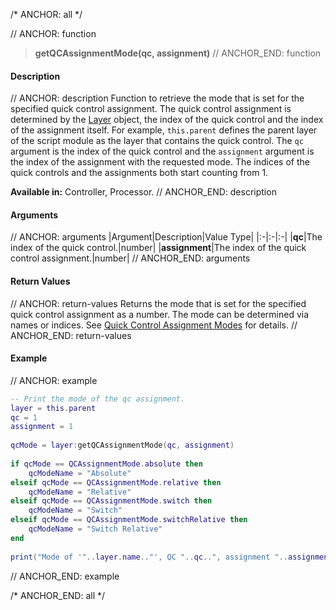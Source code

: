 /* ANCHOR: all */

// ANCHOR: function
>**getQCAssignmentMode(qc, assignment)**
// ANCHOR_END: function

#### Description

// ANCHOR: description
Function to retrieve the mode that is set for the specified quick control assignment. The quick control assignment is determined by the [Layer](./Layer.md) object, the index of the quick control and the index of the assignment itself. For example, ``this.parent`` defines the parent layer of the script module as the layer that contains the quick control. The ``qc`` argument is the index of the quick control and the ``assignment`` argument is the index of the assignment with the requested mode. The indices of the quick controls and the assignments both start counting from 1.

**Available in:** Controller, Processor.
// ANCHOR_END: description

#### Arguments

// ANCHOR: arguments
|Argument|Description|Value Type|
|:-|:-|:-|
|**qc**|The index of the quick control.|number|
|**assignment**|The index of the quick control assignment.|number|
// ANCHOR_END: arguments

#### Return Values

// ANCHOR: return-values
Returns the mode that is set for the specified quick control assignment as a number. The mode can be determined via names or indices. See [Quick Control Assignment Modes](./Quick-Control-Assignment-Modes.md) for details.
// ANCHOR_END: return-values

#### Example

// ANCHOR: example
```lua
-- Print the mode of the qc assignment.
layer = this.parent
qc = 1
assignment = 1
   
qcMode = layer:getQCAssignmentMode(qc, assignment)
  
if qcMode == QCAssignmentMode.absolute then
    qcModeName = "Absolute"
elseif qcMode == QCAssignmentMode.relative then
    qcModeName = "Relative"
elseif qcMode == QCAssignmentMode.switch then
    qcModeName = "Switch"
elseif qcMode == QCAssignmentMode.switchRelative then
    qcModeName = "Switch Relative"
end
    
print("Mode of '"..layer.name.."', QC "..qc..", assignment "..assignment..": "..qcModeName..".")
```
// ANCHOR_END: example

/* ANCHOR_END: all */